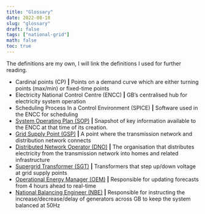 ```yaml
---
title: "Glossary"
date: 2022-08-18
slug: "glossary"
draft: false
tags: ["national-grid"]
math: false
toc: true
---
```


The definitions are my own, I will link the definitions I used for further reading.

* Cardinal points (CP) **|** Points on a demand curve which are either turning points (max/min) or fixed-time points
* Electricity National Control Centre (ENCC) **|** GB’s centralised hub for electricity system operation
* Scheduling Process In a Control Environment (SPICE) **|** Software used in the ENCC for scheduling
* [System Operating Plan (SOP)](https://data.nationalgrideso.com/system/system-operating-plan-sop?from=30#:~:text=The%20SOP%20is%20a%20snapshot,obligations%20to%20balance%20the%20system.) **|** Snapshot of key information available to the ENCC at that time of its creation.
* [Grid Supply Point (GSP)](https://www.elexon.co.uk/glossary/gsp-group/) **|** A point where the transmission network and distribution network connects
* [Distributed Network Operator (DNO)](https://www.nationalgrid.com/electricity-transmission/contact-us/who-is-my-distribution-network-operator) **|** The organisation that distributes electricity from the transmission network into homes and related infrastructure
* [Supergrid Transformer (SGT)](https://www.kimptonacoustics.co.uk/tag/supergrid-transformer/#:~:text=The%20work%20of%20a%20Supergrid%20Transformer&text=They%20are%20used%20at%20the,transmission%20infrastructure%20across%20the%20globe.) **|** Transformers that step up/down voltage at grid supply points
* [Operational Energy Manager (OEM)](https://www.nationalgrideso.com/news/day-life-operational-energy-manager) **|** Responsible for updating forecasts from 4 hours ahead to real-time
* [National Balancing Engineer (NBE)](https://www.nationalgrideso.com/news/day-life-assistant-national-balancing-engineer) **|** Responsible for instructing the increase/decrease/delay of generators across GB to keep the system balanced at 50Hz
